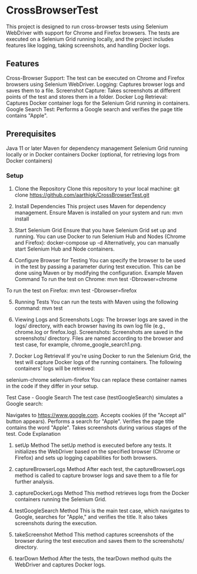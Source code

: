 # CrossBrowserTest
This project is designed to run cross-browser tests using Selenium WebDriver with support for Chrome and Firefox browsers. The tests are executed on a Selenium Grid running locally, and the project includes features like logging, taking screenshots, and handling Docker logs.

## Features
Cross-Browser Support: The test can be executed on Chrome and Firefox browsers using Selenium WebDriver.
Logging: Captures browser logs and saves them to a file.
Screenshot Capture: Takes screenshots at different points of the test and stores them in a folder.
Docker Log Retrieval: Captures Docker container logs for the Selenium Grid running in containers.
Google Search Test: Performs a Google search and verifies the page title contains "Apple".

## Prerequisites
Java 11 or later
Maven for dependency management
Selenium Grid running locally or in Docker containers
Docker (optional, for retrieving logs from Docker containers)
### Setup
1. Clone the Repository
Clone this repository to your local machine:
git clone https://github.com/aarthigk/CrossBrowserTest.git

2. Install Dependencies
This project uses Maven for dependency management. Ensure Maven is installed on your system and run:
mvn install

4. Start Selenium Grid
Ensure that you have Selenium Grid set up and running. You can use Docker to run Selenium Hub and Nodes (Chrome and Firefox):
docker-compose up -d
Alternatively, you can manually start Selenium Hub and Node containers.

5. Configure Browser for Testing
You can specify the browser to be used in the test by passing a parameter during test execution. This can be done using Maven or by modifying the configuration.
Example Maven Command
To run the test on Chrome:
mvn test -Dbrowser=chrome

To run the test on Firefox:
mvn test -Dbrowser=firefox

5. Running Tests
You can run the tests with Maven using the following command:
mvn test

7. Viewing Logs and Screenshots
Logs: The browser logs are saved in the logs/ directory, with each browser having its own log file (e.g., chrome.log or firefox.log).
Screenshots: Screenshots are saved in the screenshots/ directory. Files are named according to the browser and test case, for example, chrome_google_search1.png.

9. Docker Log Retrieval
If you're using Docker to run the Selenium Grid, the test will capture Docker logs of the running containers. The following containers' logs will be retrieved:

selenium-chrome
selenium-firefox
You can replace these container names in the code if they differ in your setup.

Test Case - Google Search
The test case (testGoogleSearch) simulates a Google search:

Navigates to https://www.google.com.
Accepts cookies (if the "Accept all" button appears).
Performs a search for "Apple".
Verifies the page title contains the word "Apple".
Takes screenshots during various stages of the test.
Code Explanation
1. setUp Method
The setUp method is executed before any tests. It initializes the WebDriver based on the specified browser (Chrome or Firefox) and sets up logging capabilities for both browsers.

2. captureBrowserLogs Method
After each test, the captureBrowserLogs method is called to capture browser logs and save them to a file for further analysis.

3. captureDockerLogs Method
This method retrieves logs from the Docker containers running the Selenium Grid.

4. testGoogleSearch Method
This is the main test case, which navigates to Google, searches for "Apple," and verifies the title. It also takes screenshots during the execution.

5. takeScreenshot Method
This method captures screenshots of the browser during the test execution and saves them to the screenshots/ directory.

6. tearDown Method
After the tests, the tearDown method quits the WebDriver and captures Docker logs.

